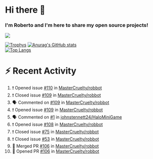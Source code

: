 # Hi there 👋
### I'm Roberto and I'm here to share my open source projects!

<img src="https://komarev.com/ghpvc/?username=mastercruelty&label=Profile views&color=0e75b6"><br>

[![Trophys](https://github-profile-trophy.vercel.app/?username=mastercruelty)](https://github.com/ryo-ma/github-profile-trophy)
[![Anurag's GitHub stats](https://github-readme-stats.vercel.app/api?username=mastercruelty&show_icons=true&theme=tokyonight)](https://github.com/anuraghazra/github-readme-stats)<br>
[![Top Langs](https://github-readme-stats.vercel.app/api/top-langs/?username=mastercruelty&langs_count=8&hide=jupyter%20notebook&exclude_repo=Alarm-project&langs_count=6&layout=compact&theme=tokyonight)](https://github.com/anuraghazra/github-readme-stats)

# :zap: Recent Activity
<!--START_SECTION:activity-->
1. ❗️ Opened issue [#110](https://github.com/MasterCruelty/robbot/issues/110) in [MasterCruelty/robbot](https://github.com/MasterCruelty/robbot)
2. ❗️ Closed issue [#109](https://github.com/MasterCruelty/robbot/issues/109) in [MasterCruelty/robbot](https://github.com/MasterCruelty/robbot)
3. 🗣 Commented on [#109](https://github.com/MasterCruelty/robbot/issues/109) in [MasterCruelty/robbot](https://github.com/MasterCruelty/robbot)
4. ❗️ Opened issue [#109](https://github.com/MasterCruelty/robbot/issues/109) in [MasterCruelty/robbot](https://github.com/MasterCruelty/robbot)
5. 🗣 Commented on [#1](https://github.com/johnstennett24/HaloMiniGame/issues/1) in [johnstennett24/HaloMiniGame](https://github.com/johnstennett24/HaloMiniGame)
6. ❗️ Opened issue [#108](https://github.com/MasterCruelty/robbot/issues/108) in [MasterCruelty/robbot](https://github.com/MasterCruelty/robbot)
7. ❗️ Closed issue [#75](https://github.com/MasterCruelty/robbot/issues/75) in [MasterCruelty/robbot](https://github.com/MasterCruelty/robbot)
8. ❗️ Closed issue [#53](https://github.com/MasterCruelty/robbot/issues/53) in [MasterCruelty/robbot](https://github.com/MasterCruelty/robbot)
9. 🎉 Merged PR [#106](https://github.com/MasterCruelty/robbot/pull/106) in [MasterCruelty/robbot](https://github.com/MasterCruelty/robbot)
10. 💪 Opened PR [#106](https://github.com/MasterCruelty/robbot/pull/106) in [MasterCruelty/robbot](https://github.com/MasterCruelty/robbot)
<!--END_SECTION:activity-->
